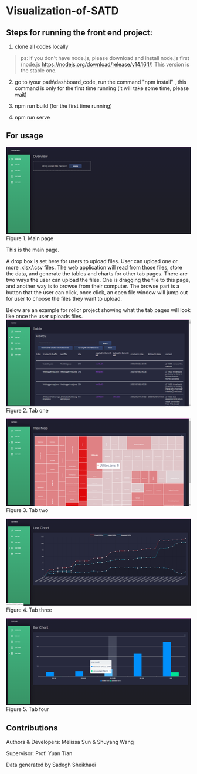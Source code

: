 # Visualization-of-SATD


## Steps for running the front end project: 
1. clone all codes locally

> ps: if you don't have node.js, please download and install node.js first
(node.js     https://nodejs.org/download/release/v14.16.1/) 
This version is the stable one. 

2. go to \your path\dashboard_code, run the command "npm install" , this command is only for the first time running
(it will take some time, please wait) 

3. npm run build (for the first time running) 

4. npm run serve

## For usage
![image](https://github.com/MelissaSun17/Visualization-of-SATD/blob/main/images/main%20page.png)
Figure 1. Main page

This is the main page.

A drop box is set here for users to upload files. User can upload one or more .xlsx/.csv files. The web application will read from those files, store the data, and generate the tables and charts for other tab pages. There are two ways the user can upload the files. One is dragging the file to this page, and another way is to browse from their computer. The browse part is a button that the user can click, once click, an open file window will jump out for user to choose the files they want to upload. 

Below are an example for rollor project showing what the tab pages will look like once the user uploads files.
![image](https://github.com/MelissaSun17/Visualization-of-SATD/blob/main/images/tab%20one.png)
Figure 2. Tab one

![image](https://github.com/MelissaSun17/Visualization-of-SATD/blob/main/images/tab%20two.png)
Figure 3. Tab two

![image](https://github.com/MelissaSun17/Visualization-of-SATD/blob/main/images/tab%20three.png)
Figure 4. Tab three

![image](https://github.com/MelissaSun17/Visualization-of-SATD/blob/main/images/tab%20four.png)
Figure 5. Tab four

## Contributions

Authors & Developers: Melissa Sun & Shuyang Wang

Supervisor: Prof. Yuan Tian

Data generated by Sadegh Sheikhaei


